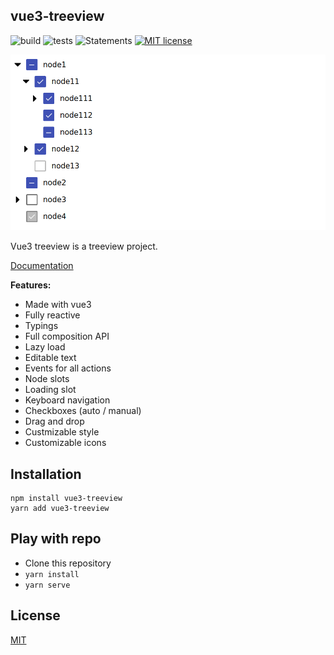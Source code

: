 ## vue3-treeview

![build](https://github.com/N00ts/vue3-treeview/actions/workflows/build.yml//badge.svg) ![tests](https://github.com/N00ts/vue3-treeview/actions/workflows/tests.yml//badge.svg) ![Statements](https://img.shields.io/badge/statements-97.31%25-brightgreen.svg) [![MIT license](https://img.shields.io/badge/License-MIT-blue.svg)](https://lbesson.mit-license.org/)

![Screenshot](./public/screenshot.png)

Vue3 treeview is a treeview project.

[Documentation](https://n00ts.github.io/vue3-treeview)

__Features:__

- Made with vue3
- Fully reactive
- Typings
- Full composition API
- Lazy load
- Editable text
- Events for all actions
- Node slots
- Loading slot
- Keyboard navigation
- Checkboxes (auto / manual)
- Drag and drop
- Custmizable style
- Customizable icons

## Installation

```shell
npm install vue3-treeview
yarn add vue3-treeview
```

## Play with repo

* Clone this repository
* `yarn install`
* `yarn serve`

## License

[MIT](https://github.com/N00ts/vue3-treeview/blob/master/LICENSE)